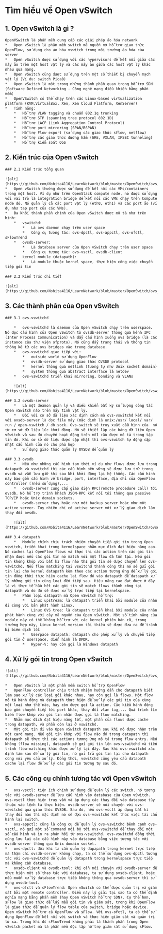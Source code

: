 # Tìm hiểu về Open vSwitch

## 1. Open vSwitch là gì ? 
	OpenVSwitch là phần mềm cung cấp các giải pháp ảo hóa network
	*	Open vSwitch là phần mềm switch mã nguồn mở hỗ trợ giao thức OpenFlow, sử dụng cho ảo hóa vswitch trong môi trường ảo hóa của server
	*	Open vSwitch được sử dụng với các hypervisors để kết nối giữa các máy ảo trên một host vật lý và các máy ảo giữa các host vật lý khác nhau qua mạng.
	*	Open vSwitch cũng được sử dụng trên một số thiết bị chuyển mạch vật lý (Ví dụ: switch Pica8)
	*	Open vSwitch là một trong những thành phần quan trọng hỗ trợ SDN (Software Defined Networking - Công nghệ mạng điều khiển bằng phần mềm)
	*	OpenVSwitch có thể chạy trên các Linux-based virtualization platform (KVM,VirtualBox, Xen, Xen Cloud Platform, XenServer)
	*	Tính năng:
		*	Hỗ trợ VLAN tagging và chuẩn 802.1q trunking
		*	Hỗ trợ STP (spanning tree protocol 802.1D)
		*	Hỗ trợ LACP (Link Aggregation Control Protocol)
		*	Hỗ trợ port mirroring (SPAN/RSPAN)
		*	Hỗ trợ Flow export (sử dụng các giao thức sflow, netflow)
		*	Hỗ trợ các giao thức đường hầm (GRE, VXLAN, IPSEC tunneling)
		*	Hỗ trợ kiểm soát QoS

## 2. Kiến trúc của Open vSwitch
	
	### 2.1 Kiến trúc tổng quan
	
	![alt](https://github.com/Nobita4116/LearnNetwork/blob/master/OpenSwitch/ovs_arch.jpg)
	*	Open vSwitch thường được sử dụng để kết nối các VMs/containers trong một host. Ví dụ như trên OpenStack compute node, nó được sử dụng với vai trò là integration bridge để kết nối các VMs chạy trên Compute node đó. Nó quản lý cả các port vật lý (eth0, eth1) và các port ảo (ví dụ như tap port của các VMs).
	*	Ba khối thành phần chính của Open vSwitch được mô tả như trên hình:
		*	vswitchd:
			*	Là ovs daemon chạy trên user space
			*	Công cụ tương tác: ovs-dpctl, ovs-appctl, ovs-ofctl, sFlowTrend
		*	ovsdb-server:
			*	Là database server của Open vSwitch chạy trên user space
			*	Công cụ tương tác: ovs-vsctl, ovsdb-client
		*	kernel module (datapath):
			*	Là module thuộc kernel space, thực hiện công việc chuyển tiếp gói tin
	
	### 2.2 Kiến trúc chi tiết
	
	![alt](https://github.com/Nobita4116/LearnNetwork/blob/master/OpenSwitch/ovs_detail.png)
	
## 3. Các thành phân của Open vSwitch
	
	### 3.1 ovs-vswitchd
	
		*	ovs-vswitchd là daemon của Open vSwitch chạy trên userspace. Nó đọc cấu hình của Open vSwitch từ ovsdb-server thông qua kênh IPC (Inter Process Communication) và đẩy cấu hình xuống ovs bridge (là các instance của thư viện ofproto). Nó cũng đẩy trạng thái và thông tin thống kê từ các ovs bridges vào trong database.
		*	ovs-vswitchd giao tiếp với:
			*	outside world sử dụng OpenFlow
			*	ovsdb-server sử dụng giao thức OVSDB protocol
			*	kernel thông qua netlink (tương tự như Unix socket domain)
			*	system thông qua abstract interface là netdev
		*	ovs-vswitchd triển khai mirroring, bonding và VLANs
		
		![alt](https://github.com/Nobita4116/LearnNetwork/blob/master/OpenSwitch/vswitchd_ovsdb_ofproto.png)
		
	### 3.2 ovsdb-server
		*	Là một deamon quản lý và điều khiển bất kỳ số lượng công tắc Open vSwitch nào trên máy tính vật lý.
		*	Đối với cơ sở dữ liệu xác định cách mà ovs-vswitchd kết nối với ovsdb-server là đọc file máy (mặc định là unix:/usr/ local/ var/ run / open-vswitch / db.sock. Ovs-switch sẽ truy xuất cẫu hình của  nó từ cơ sở dữ liệu lúc khởi động. Nó sẽ thiết lập các bảng dữ liệu Open vSwitch và sau đó chuyển hoạt động trên mỗi cầu được mô tả trong tập tin đó. Khi cơ sở dữ liệu được cập nhật thì ovs-vswitch tự động cập nhật cấu hình của nó cho phù hợp
		*	Sử dụng giao thức quản lý OVSDB để quản lý
		
	### 3.3 ovsdb
		*	Nếu như những cấu hình tạm thời ví dụ như flows được lưu trong datapath và vswitchd thì các cấu hình bền vững sẽ được lưu trữ trong ovsdb và vẫn lưu giữ khi sau khi khởi động lại hệ thống. Các cấu hình này bao gồm cấu hình về bridge, port, interface, địa chỉ của OpenFlow controller ()nếu sử dụng),...
		*	ovsdb-server cung cấp giao diện RPC(remote procedure call) tới ovsdb. Nó hỗ trợ trình khách JSON-RPC kết nối tới thông qua passive TCP/IP hoặc Unix domain sockets.
		*	ovsdb-server chạy hoặc như một backup server hoặc như một active server. Tuy nhiên chỉ có active server mới xử lý giao dịch làm thay đổi ovsdb.
		
		![alt](https://github.com/Nobita4116/LearnNetwork/blob/master/OpenSwitch/ovsdb_tables.jpg)
	
	### 3.4 datapath
		*	Module chính chịu trách nhiệm chuyển tiếp gói tin trong Open vswitch, triển khai trong kernelspace nhằm mục đích đạt hiệu năng cao. Nó caches lại OpenFlow flows và thực thi các action trên các gói tin nhận được nếu các gói tin nó match với một flow đã tồn tại. Nếu gói tin không khớp với bất kì flow nào thì gói tin sẽ được chuyển lên ovs-vswitchd. Nếu flow matching tại vswitchd thành công thì nó sẽ gửi gói tin lại cho kernel datapath kèm theo các action tương ứng để xử lý gói tin đồng thời thực hiện cache lại flow đó vào datapath để datapath xử lý những gói tin cùng loại đến tiếp sau. Hiệu năng cao đạt được ở đây là vì thực tế hầu hết các gói tin sẽ match flows thành công tại datapath và do đó sẽ được xử lý trực tiếp tại kernelspace.
		*	Phân loại datapath mà Open vSwitch hỗ trợ:
			*	Linux upstream: là datapath triển khai bởi module của nhân đi cùng với bản phát hành Linux.
			*	Linux OVS tree: là datapath triển khai bởi module của nhân phát hành cùng với cây mã nguồn của Open vSwitch. Một số tính năng của module này có thể không hỗ trợ với các kernel phiên bản cũ, trong trường hợp này, Linux kernel version tối thiểu sẽ được đưa ra để tránh bị biên dịch lỗi
			*	Userpace datapath: datapath cho phép xử lý và chuyển tiếp gói tin ở userspace, điển hình là DPDK.
			*	Hyper-V: hay còn gọi là Windows datapath

## 4. Xử lý gói tin trong Open vSwitch
	
	![alt](https://github.com/Nobita4116/LearnNetwork/blob/master/OpenSwitch/ovs_packet_flow.jpg)
	
	*	Open vSwitch là một phần mềm switch hỗ trợ OpenFlow
	*	OpenFlow controller chịu trách nhiệm hướng dẫn cho datapath biết làm sao xử lý các loại gói khác nhau, hay còn gọi là flows. Một flow mô tả hành động mà datapath thực hiện để xử lý các gói tin của cùng một loại như thế nào, hay còn được gọi là action. Các kiểu hành động bao gồm chuyển tiếp tới port khác, thay đổi vlan tag,... Quá trình tìm kiếm flow khớp với gói tin nhận được gọi là flow matching.
	*	Nhằm mục đích đạt hiệu năng tốt, một phần của flows được cache trong datapath, và phần còn lại ở vswitchd.
	*	Một gói tin đi vào Open vSwitch datapath sau khi nó được nhận trên một card mạng. Nếu gói tin khớp với flow nào đó trong datapath thì datapath sẽ thực thi các actions tương ứng mô tả trong flow entry. Nếu không (flow missing), datapath sẽ gửi gói tin lên ovs-vswitchd và tiến trình flow-matching khác được xử lý tại đây. Sau khi ovs-vswitchd xác định làm sao để xử lý gói tin, nó gửi trả gói tin lại cho datapath cùng với yêu cầu xử lý. Đồng thời, vswitchd cũng yêu cầu datapath cache lại flow để xử lý các gói tin tương tự sau đó.

## 5. Các công cụ chính tương tác với Open vSwitch

	*	ovs-vsctl: tiện ích chính sử dụng để quản lý các switch, nó tương tác với ovsdb-server để lưu cấu hình vào database của Open vSwitch. ovs-vsctl thực hiện truy vấn và áp dụng các thay đổi vào database tùy thuộc vào lệnh ta thực hiện. ovsdb-server sẽ nói chuyện với ovs-vswitchd qua giao thức OVSDB. Sau đó, nếu ovs-vsctl áp dụng bất kì thay đổi nào thì mặc định nó sẽ đợi ovs-vswitchd kết thúc việc tái cấu hình lại switch.
	*	ovs-appctl: cũng là công cụ để quản lý ovs-vswitchd bênh cạnh ovs-vsctl, nó gửi một số command nội bộ tới ovs-vswitchd để thay đổi một số cấu hình và in ra phản hồi từ ovs-vswitchd. ovs-vswitchd đồng thời cũng lưu lại các cấu hình này vào database bằng việc tương tác với ovsdb-server thông qua Unix domain socket.
	*	ovs-dpctl: đôi khi ta cần quản lý dapapath trong kernel trực tiếp mà thậm chí ovsdb-server không chạy, ta có thể sử dụng ovs-dpctl tương tác với ovs-vswitchd để quản lý datapath trong kernelspace trực tiếp mà không cần database.
	*	ovsdb-client và ovsdb-tool: khi cần nói chuyện với ovsdb-server để thực hiện một số thao tác với database, ta sử dụng ovsdb-client, hoặc nếu muốn xử lý database trực tiếp không thông qua ovsdb-server thì sử dụng ovsdb-tool.
	*	ovs-ofctl và sFlowTrend: Open vSwitch có thể được quản trị và giám sát bởi một remote controller. Điều này lý giải tại sao ta có thể định nghĩa mạng bằng phần mềm (hay Open vSwitch hỗ trợ SDN). Cụ thể hơn, sFlow là giao thức dể lấy mẫu gói tin và giám sát, trong khi OpenFlow là giao thức để quản lý flow table của switch, bridge hoặc device. Open vSwitch hỗ trợ cả OpenFlow và sFlow. Với ovs-ofctl, ta có thể sử dụng OpenFlow để kết nối với switch và thực hiện giám sát và quản trị từ xa. Trong khi đó sFlowTrend không phải là thành phần trong Open vSwitch packet mà là phần mềm độc lập hỗ trợ giám sát sử dụng sFlow.
